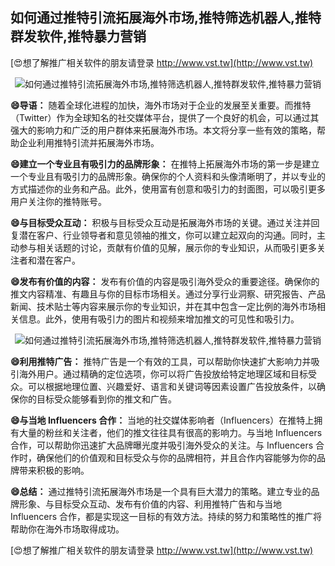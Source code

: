 ## **如何通过推特引流拓展海外市场,推特筛选机器人,推特群发软件,推特暴力营销**

[😍想了解推广相关软件的朋友请登录 http://www.vst.tw](http://www.vst.tw)

 <center><img src="https://vst.tw/MP4/tuiguang/png/6.png" alt="如何通过推特引流拓展海外市场,推特筛选机器人,推特群发软件,推特暴力营销"></center>

**😄导语：**
随着全球化进程的加快，海外市场对于企业的发展至关重要。而推特（Twitter）作为全球知名的社交媒体平台，提供了一个良好的机会，可以通过其强大的影响力和广泛的用户群体来拓展海外市场。本文将分享一些有效的策略，帮助企业利用推特引流并拓展海外市场。

**😄建立一个专业且有吸引力的品牌形象：**
在推特上拓展海外市场的第一步是建立一个专业且有吸引力的品牌形象。确保你的个人资料和头像清晰明了，并以专业的方式描述你的业务和产品。此外，使用富有创意和吸引力的封面图，可以吸引更多用户关注你的推特账号。

**😄与目标受众互动：**
积极与目标受众互动是拓展海外市场的关键。通过关注并回复潜在客户、行业领导者和意见领袖的推文，你可以建立起双向的沟通。同时，主动参与相关话题的讨论，贡献有价值的见解，展示你的专业知识，从而吸引更多关注者和潜在客户。

**😄发布有价值的内容：**
发布有价值的内容是吸引海外受众的重要途径。确保你的推文内容精准、有趣且与你的目标市场相关。通过分享行业洞察、研究报告、产品新闻、技术贴士等内容来展示你的专业知识，并在其中包含一定比例的海外市场相关信息。此外，使用有吸引力的图片和视频来增加推文的可见性和吸引力。

 <center><img src="https://vst.tw/MP4/tuiguang/png/7.png" alt="如何通过推特引流拓展海外市场,推特筛选机器人,推特群发软件,推特暴力营销"></center>

**😄利用推特广告：**
推特广告是一个有效的工具，可以帮助你快速扩大影响力并吸引海外用户。通过精确的定位选项，你可以将广告投放给特定地理区域和目标受众。可以根据地理位置、兴趣爱好、语言和关键词等因素设置广告投放条件，以确保你的目标受众能够看到你的推文和广告。

**😄与当地 Influencers 合作：**
当地的社交媒体影响者（Influencers）在推特上拥有大量的粉丝和关注者，他们的推文往往具有很高的影响力。与当地 Influencers 合作，可以帮助你迅速扩大品牌曝光度并吸引海外受众的关注。与 Influencers 合作时，确保他们的价值观和目标受众与你的品牌相符，并且合作内容能够为你的品牌带来积极的影响。

**😄总结：**
通过推特引流拓展海外市场是一个具有巨大潜力的策略。建立专业的品牌形象、与目标受众互动、发布有价值的内容、利用推特广告和与当地 Influencers 合作，都是实现这一目标的有效方法。持续的努力和策略性的推广将帮助你在海外市场取得成功。

[😍想了解推广相关软件的朋友请登录 http://www.vst.tw](http://www.vst.tw)



